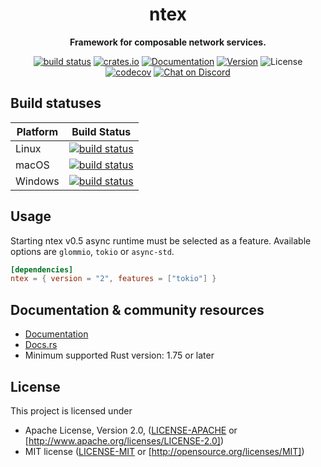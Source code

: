 <div align="center">
 <p><h1>ntex</h1> </p>
  <p><strong>Framework for composable network services.</strong> </p>
  <p>

[![build status](https://github.com/ntex-rs/ntex/workflows/CI%20%28Linux%29/badge.svg?branch=master&event=push)](https://github.com/ntex-rs/ntex/actions?query=workflow%3A"CI+(Linux)") 
[![crates.io](https://img.shields.io/crates/v/ntex.svg)](https://crates.io/crates/ntex) 
[![Documentation](https://img.shields.io/docsrs/ntex/latest)](https://docs.rs/ntex) 
[![Version](https://img.shields.io/badge/rustc-1.75+-lightgray.svg)](https://blog.rust-lang.org/2023/12/28/Rust-1.75.0.html) 
![License](https://img.shields.io/crates/l/ntex.svg) 
[![codecov](https://codecov.io/gh/ntex-rs/ntex/branch/master/graph/badge.svg)](https://codecov.io/gh/ntex-rs/ntex) 
[![Chat on Discord](https://img.shields.io/discord/919288597826387979?label=chat&logo=discord)](https://discord.gg/zBNyhVRz) 
 
  </p>
</div>

## Build statuses

| Platform         | Build Status |
| ---------------- | ------------ |
| Linux            | [![build status](https://github.com/ntex-rs/ntex/workflows/CI%20%28Linux%29/badge.svg?branch=master&event=push)](https://github.com/ntex-rs/ntex/actions?query=workflow%3A"CI+(Linux)") |
| macOS            | [![build status](https://github.com/ntex-rs/ntex/workflows/CI%20%28OSX%29/badge.svg?branch=master&event=push)](https://github.com/ntex-rs/ntex/actions?query=workflow%3A"CI+(OSX)") |
| Windows          | [![build status](https://github.com/ntex-rs/ntex/workflows/CI%20%28Windows%29/badge.svg?branch=master&event=push)](https://github.com/ntex-rs/ntex/actions?query=workflow%3A"CI+(Windows)") |

## Usage

Starting ntex v0.5 async runtime must be selected as a feature. Available options are `glommio`,
`tokio` or `async-std`.

```toml
[dependencies]
ntex = { version = "2", features = ["tokio"] }
```

## Documentation & community resources

* [Documentation](https://ntex.rs)
* [Docs.rs](https://docs.rs/ntex)
* Minimum supported Rust version: 1.75 or later

## License

This project is licensed under

* Apache License, Version 2.0, ([LICENSE-APACHE](LICENSE-APACHE) or
  [http://www.apache.org/licenses/LICENSE-2.0])
* MIT license ([LICENSE-MIT](LICENSE-MIT) or
  [http://opensource.org/licenses/MIT])
